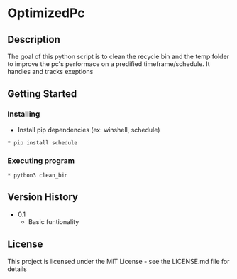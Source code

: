 # OptimizedPc
## Description

The goal of this python script is to clean the recycle bin and the temp folder to improve the pc's performace on a predified timeframe/schedule.
It handles and tracks exeptions 

## Getting Started

### Installing

* Install pip dependencies (ex: winshell, schedule)
```
* pip install schedule
```
### Executing program

```
* python3 clean_bin
```

## Version History

* 0.1
    * Basic funtionality
      

## License

This project is licensed under the MIT License - see the LICENSE.md file for details

